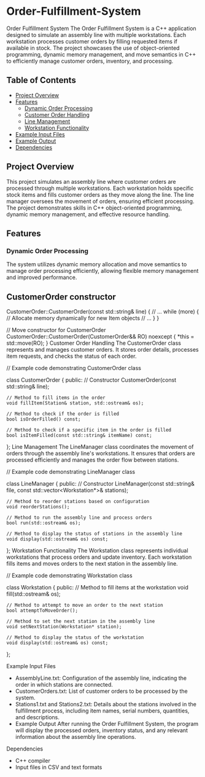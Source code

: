 # Order-Fulfillment-System
Order Fulfillment System
The Order Fulfillment System is a C++ application designed to simulate an assembly line with multiple workstations. Each workstation processes customer orders by filling requested items if available in stock. The project showcases the use of object-oriented programming, dynamic memory management, and move semantics in C++ to efficiently manage customer orders, inventory, and processing.

## Table of Contents

- [Project Overview](#project-overview)
- [Features](#features)
  - [Dynamic Order Processing](#dynamic-order-processing)
  - [Customer Order Handling](#customer-order-handling)
  - [Line Management](#line-management)
  - [Workstation Functionality](#workstation-functionality)
- [Example Input Files](#example-input-files)
- [Example Output](#example-output)
- [Dependencies](#dependencies)

## Project Overview

This project simulates an assembly line where customer orders are processed through multiple workstations. Each workstation holds specific stock items and fills customer orders as they move along the line. The line manager oversees the movement of orders, ensuring efficient processing. The project demonstrates skills in C++ object-oriented programming, dynamic memory management, and effective resource handling.

## Features

### Dynamic Order Processing

The system utilizes dynamic memory allocation and move semantics to manage order processing efficiently, allowing flexible memory management and improved performance.



## CustomerOrder constructor
CustomerOrder::CustomerOrder(const std::string& line) {
    // ...
    while (more) {
        // Allocate memory dynamically for new Item objects
        // ...
    }
}

// Move constructor for CustomerOrder
CustomerOrder::CustomerOrder(CustomerOrder&& RO) noexcept {
    *this = std::move(RO);
}
Customer Order Handling
The CustomerOrder class represents and manages customer orders. It stores order details, processes item requests, and checks the status of each order.

// Example code demonstrating CustomerOrder class

class CustomerOrder {
public:
    // Constructor
    CustomerOrder(const std::string& line);

    // Method to fill items in the order
    void fillItem(Station& station, std::ostream& os);

    // Method to check if the order is filled
    bool isOrderFilled() const;

    // Method to check if a specific item in the order is filled
    bool isItemFilled(const std::string& itemName) const;
};
Line Management
The LineManager class coordinates the movement of orders through the assembly line's workstations. It ensures that orders are processed efficiently and manages the order flow between stations.

// Example code demonstrating LineManager class

class LineManager {
public:
    // Constructor
    LineManager(const std::string& file, const std::vector<Workstation*>& stations);

    // Method to reorder stations based on configuration
    void reorderStations();

    // Method to run the assembly line and process orders
    bool run(std::ostream& os);

    // Method to display the status of stations in the assembly line
    void display(std::ostream& os) const;
};
Workstation Functionality
The Workstation class represents individual workstations that process orders and update inventory. Each workstation fills items and moves orders to the next station in the assembly line.

// Example code demonstrating Workstation class

class Workstation {
public:
    // Method to fill items at the workstation
    void fill(std::ostream& os);

    // Method to attempt to move an order to the next station
    bool attemptToMoveOrder();

    // Method to set the next station in the assembly line
    void setNextStation(Workstation* station);

    // Method to display the status of the workstation
    void display(std::ostream& os) const;
};

Example Input Files
- AssemblyLine.txt: Configuration of the assembly line, indicating the order in which stations are connected.
- CustomerOrders.txt: List of customer orders to be processed by the system.
- Stations1.txt and Stations2.txt: Details about the stations involved in the fulfillment process, including item names, serial numbers, quantities, and descriptions.
- Example Output
After running the Order Fulfillment System, the program will display the processed orders, inventory status, and any relevant information about the assembly line operations.

Dependencies
- C++ compiler
- Input files in CSV and text formats
